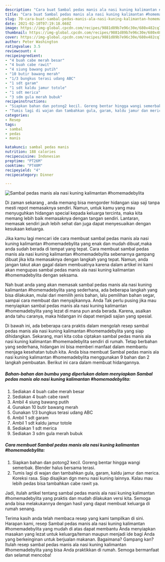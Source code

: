 ```yaml
---
description: "Cara buat Sambal pedas manis ala nasi kuning kalimantan #homemadebylita Sederhana dan Mudah Dibuat"
title: "Cara buat Sambal pedas manis ala nasi kuning kalimantan #homemadebylita Sederhana dan Mudah Dibuat"
slug: 70-cara-buat-sambal-pedas-manis-ala-nasi-kuning-kalimantan-homemadebylita-sederhana-dan-mudah-dibuat
date: 2021-02-10T07:19:18.668Z
image: https://img-global.cpcdn.com/recipes/9881d89b7e96c30e/680x482cq70/sambal-pedas-manis-ala-nasi-kuning-kalimantan-homemadebylita-foto-resep-utama.jpg
thumbnail: https://img-global.cpcdn.com/recipes/9881d89b7e96c30e/680x482cq70/sambal-pedas-manis-ala-nasi-kuning-kalimantan-homemadebylita-foto-resep-utama.jpg
cover: https://img-global.cpcdn.com/recipes/9881d89b7e96c30e/680x482cq70/sambal-pedas-manis-ala-nasi-kuning-kalimantan-homemadebylita-foto-resep-utama.jpg
author: Peter Washington
ratingvalue: 3.5
reviewcount: 4
recipeingredient:
- "4 buah cabe merah besar"
- "4 buah cabe rawit"
- "4 siung bawang putih"
- "10 butir bawang merah"
- "1/3 bungkus terasi udang ABC"
- "1 sdt garam"
- "1 sdt kaldu jamur totole"
- "1 sdt merica"
- "3 sdm gula merah bubuk"
recipeinstructions:
- "Siapkan bahan dan potong2 kecil. Goreng bentar hingga wangi semerbak. Blender halus bersama terasi."
- "Tumis lagi di wajan dan tambahkan gula, garam, kaldu jamur dan merica. Koreksi rasa. Siap disajikan dgn menu nasi kuning lainnya. Kalau mau lebih pedas bisa tambahkan cabe rawit ya."
categories:
- Resep
tags:
- sambal
- pedas
- manis

katakunci: sambal pedas manis 
nutrition: 188 calories
recipecuisine: Indonesian
preptime: "PT26M"
cooktime: "PT40M"
recipeyield: "4"
recipecategory: Dinner

---
```



![Sambal pedas manis ala nasi kuning kalimantan #homemadebylita](https://img-global.cpcdn.com/recipes/9881d89b7e96c30e/680x482cq70/sambal-pedas-manis-ala-nasi-kuning-kalimantan-homemadebylita-foto-resep-utama.jpg)

Di zaman  sekarang , anda memang bisa mengorder hidangan siap saji tanpa mesti repot memasaknya sendiri. Namun, untuk kamu yang mau menyuguhkan hidangan special kepada keluarga tercinta, maka kita memang lebih baik memasaknya dengan tangan sendiri. Lantaran, memasak sendiri jauh lebih sehat dan juga dapat menyesuaikan dengan kesukaan keluarga.

Jika kamu lagi mencari ide cara membuat sambal pedas manis ala nasi kuning kalimantan #homemadebylita yang enak dan mudah dibuat,maka anda sudah berada di tempat yang tepat. Cara membuat sambal pedas manis ala nasi kuning kalimantan #homemadebylita  sebenarnya gampang dibuat jika kita memasaknya dengan langkah yang tepat. Namun, anda jangan takut akan gagal dalam membuatnya 
karena dalam artikel ini kami akan mengupas sambal pedas manis ala nasi kuning kalimantan #homemadebylita dengan seksama.  



Nah buat anda yang akan memasak sambal pedas manis ala nasi kuning kalimantan #homemadebylita yang sederhana, ada beberapa langkah yang bisa dilakukan, mulai dari memilih jenis bahan, lalu pemilihan bahan segar, sampai cara membuat dan menyajikannya. Anda Tak perlu pusing jika mau menyiapkan sambal pedas manis ala nasi kuning kalimantan #homemadebylita yang lezat di mana pun anda berada. Karena, asalkan anda  tahu caranya, maka hidangan ini dapat menjadi sajian yang spesial.

Di bawah ini, ada beberapa cara praktis  dalam mengolah resep sambal pedas manis ala nasi kuning kalimantan #homemadebylita yang siap dihidangkan. Sekarang, mari kita coba ciptakan sambal pedas manis ala nasi kuning kalimantan #homemadebylita sendiri di rumah. Tetap berbahan yang sederhana, hidangan ini bisa memberi manfaat dalam membantu menjaga kesehatan tubuh kita. Anda bisa membuat Sambal pedas manis ala nasi kuning kalimantan #homemadebylita menggunakan 9 bahan dan 2 langkah pembuatan. Berikut ini cara dalam membuat hidangannya.

<!--inarticleads1-->

##### Bahan-bahan dan bumbu yang diperlukan dalam menyiapkan Sambal pedas manis ala nasi kuning kalimantan #homemadebylita:

1. Sediakan 4 buah cabe merah besar
1. Sediakan 4 buah cabe rawit
1. Ambil 4 siung bawang putih
1. Gunakan 10 butir bawang merah
1. Gunakan 1/3 bungkus terasi udang ABC
1. Ambil 1 sdt garam
1. Ambil 1 sdt kaldu jamur totole
1. Sediakan 1 sdt merica
1. Sediakan 3 sdm gula merah bubuk




<!--inarticleads2-->

##### Cara membuat Sambal pedas manis ala nasi kuning kalimantan #homemadebylita:

1. Siapkan bahan dan potong2 kecil. Goreng bentar hingga wangi semerbak. Blender halus bersama terasi.
1. Tumis lagi di wajan dan tambahkan gula, garam, kaldu jamur dan merica. Koreksi rasa. Siap disajikan dgn menu nasi kuning lainnya. Kalau mau lebih pedas bisa tambahkan cabe rawit ya.




Jadi, itulah artikel tentang  sambal pedas manis ala nasi kuning kalimantan #homemadebylita  yang praktis dan mudah dilakukan versi kita. Semoga anda bisa melakukannya dengan hasil yang dapat membuat keluarga di rumah senang. 

Terima kasih anda telah membaca resep yang kami tampilkan di sini. Harapan kami, resep  Sambal pedas manis ala nasi kuning kalimantan #homemadebylita yang mudah di atas dapat membantu Anda menyiapkan masakan yang lezat untuk keluarga/teman maupun menjadi ide bagi Anda yang berkeinginan untuk berjualan makanan. Bagaimana? Gampang kan? Itulah resep sambal pedas manis ala nasi kuning kalimantan #homemadebylita yang bisa Anda praktikkan di rumah. Semoga bermanfaat dan selamat mencoba!

